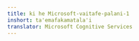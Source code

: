 ```yaml
---
title: ki he Microsoft-vaitafe-palani-1
inshort: ta'emafakamatala'i
translator: Microsoft Cognitive Services
---
```




